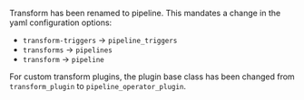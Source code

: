 Transform has been renamed to pipeline. This mandates a change in the yaml
configuration options:
- `transform-triggers` -> `pipeline_triggers`
- `transforms` -> `pipelines`
- `transform` -> `pipeline`

For custom transform plugins, the plugin base class has been changed
from `transform_plugin` to `pipeline_operator_plugin`.
